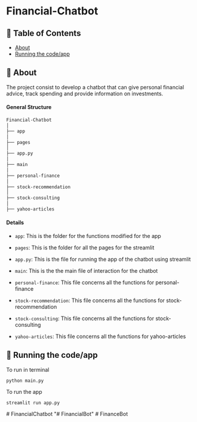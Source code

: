 # Financial-Chatbot

## 📝 Table of Contents

- [About](#about)
- [Running the code/app](#code/app)

## 🧐 About <a name = "about"></a>

The project consist to develop a chatbot that can give personal financial advice, track spending and provide information on investments.

#### General Structure

```bash
Financial-Chatbot
│
├── app
│
├── pages
│
├── app.py
│
├── main
│
├── personal-finance
│
├── stock-recommendation
│
├── stock-consulting
│
├── yahoo-articles
```



#### Details

- `app`: This is the folder for the functions modified for the app

- `pages`: This is the folder for all the pages for the streamlit

- `app.py`: This is the file for running the app of the chatbot using streamlit

- `main`: This is the the main file of interaction for the chatbot 

- `personal-finance`: This file concerns all the functions for personal-finance

- `stock-recommendation`: This file concerns all the functions for stock-recommendation

- `stock-consulting`: This file concerns all the functions for stock-consulting

- `yahoo-articles`: This file concerns all the functions for yahoo-articles


## 🔧 Running the code/app <a name = "code/app"></a>
To run in terminal 
```
python main.py
```

To run the app
```
streamlit run app.py
```
#   F i n a n c i a l C h a t b o t  
 "# FinancialBot" 
#   F i n a n c e B o t  
 